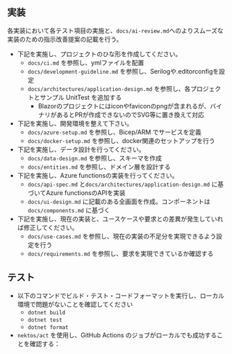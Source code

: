 ## 実装

各実装において各テスト項目の実施と、`docs/ai-review.md`へのよりスムーズな実装のための指示改善提案の記載を行う。

- 下記を実施し、プロジェクトのひな形を作成してください。
  - `docs/ci.md` を参照し、ymlファイルを配置
  - `docs/development-guideline.md` を参照し、Serilogや.editorconfigを設定
  - `docs/architectures/application-design.md` を参照し、各プロジェクトとサンプル UnitTest を追加する
    - Blazorのプロジェクトにはiconやfaviconのpngが含まれるが、バイナリがあるとPRが作成できないのでSVG等に置き換えて対応
- 下記を実施し、開発環境を整えて下さい。
  - `docs/azure-setup.md` を参照し、Bicep/ARM でサービスを定義
  - `docs/docker-setup.md` を参照し、docker関連のセットアップを行う
- 下記を実施し、データ設計を行ってください。
  - `docs/data-design.md` を参照し、スキーマを作成
  - `docs/entities.md` を参照し、ドメイン層を設計する
- 下記を実施し、Azure functionsの実装を行ってください。
  - `docs/api-spec.md` と`docs/architectures/application-design.md` に基づいてAzure functionsのAPIを実装
  - `docs/ui-design.md` に記載のある全画面を作成。コンポーネントは`docs/components.md` に基づく
- 下記を実施し、現在の実装と、ユースケースや要求との差異が発生していれば修正してください。
  - `docs/use-cases.md` を参照し、現在の実装の不足分を実現できるよう設定を行う
  - `docs/requirements.md` を参照し、要求を実現できているか確認する

## テスト

  - 以下のコマンドでビルド・テスト・コードフォーマットを実行し、ローカル環境で問題がないことを確認してください
    - `dotnet build`
    - `dotnet test`
    - `dotnet format`
  - `nektos/act` を使用し、GitHub Actions のジョブがローカルでも成功することを確認する：
